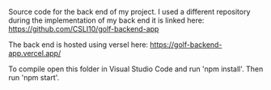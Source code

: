Source code for the back end of my project.
I used a different repository during the implementation of my back end it is linked here: https://github.com/CSLI10/golf-backend-app


The back end is hosted using versel here: https://golf-backend-app.vercel.app/



To compile open this folder in Visual Studio Code and run 'npm install'. Then run 'npm start'.
